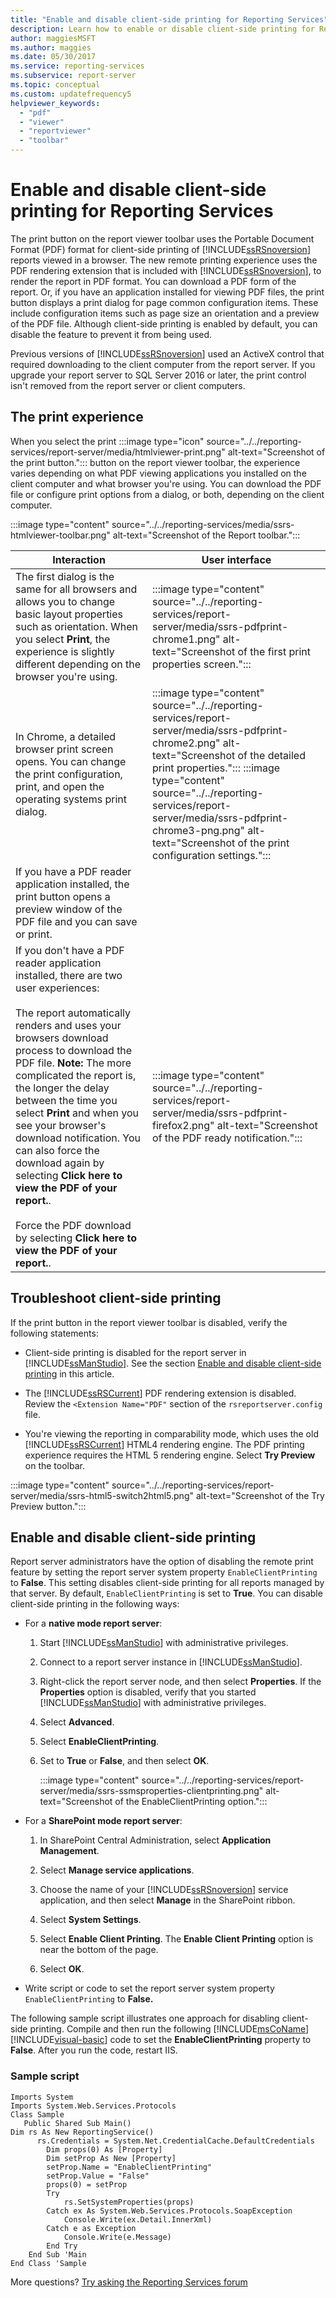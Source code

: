 ```yaml
---
title: "Enable and disable client-side printing for Reporting Services"
description: Learn how to enable or disable client-side printing for Reporting Services reports viewed in a browser. Client-side printing uses PDF and is enabled by default.
author: maggiesMSFT
ms.author: maggies
ms.date: 05/30/2017
ms.service: reporting-services
ms.subservice: report-server
ms.topic: conceptual
ms.custom: updatefrequency5
helpviewer_keywords:
  - "pdf"
  - "viewer"
  - "reportviewer"
  - "toolbar"
---
```


# Enable and disable client-side printing for Reporting Services

  The print button on the report viewer toolbar uses the Portable Document Format (PDF) format for client-side printing of [!INCLUDE[ssRSnoversion](../../includes/ssrsnoversion-md.md)] reports viewed in a browser. The new remote printing experience uses the PDF rendering extension that is included with [!INCLUDE[ssRSnoversion](../../includes/ssrsnoversion-md.md)], to render the report in PDF format. You can download a PDF form of the report. Or, if you have an application installed for viewing PDF files, the print button displays a print dialog for page common configuration items. These include configuration items such as page size an orientation and a preview of the PDF file. Although client-side printing is enabled by default, you can disable the feature to prevent it from being used.  
  
 Previous versions of [!INCLUDE[ssRSnoversion](../../includes/ssrsnoversion-md.md)] used an ActiveX control that required downloading to the client computer from the report server. If you upgrade your report server to SQL Server 2016 or later, the print control isn't removed from the report server or client computers.  

##  <a name="bkmk_clientside_printexpereince"></a> The print experience  
 When you select the print :::image type="icon" source="../../reporting-services/report-server/media/htmlviewer-print.png" alt-text="Screenshot of the print button."::: button on the report viewer toolbar, the experience varies depending on what PDF viewing applications you installed on the client computer and what browser you're using.   You can download the PDF file or configure print options from a dialog, or both, depending on the client computer.  
   
 :::image type="content" source="../../reporting-services/media/ssrs-htmlviewer-toolbar.png" alt-text="Screenshot of the Report toolbar.":::

  
|Interaction|User interface|  
|-|-|  
|The first dialog is the same for all browsers and allows you to change basic layout properties such as orientation. When you select **Print**, the experience is slightly different depending on the browser you're using.| :::image type="content" source="../../reporting-services/report-server/media/ssrs-pdfprint-chrome1.png" alt-text="Screenshot of the first print properties screen.":::|  
|In Chrome, a detailed browser print screen opens. You can change the print configuration, print, and open the operating systems print dialog.|:::image type="content" source="../../reporting-services/report-server/media/ssrs-pdfprint-chrome2.png" alt-text="Screenshot of the detailed print properties."::: :::image type="content" source="../../reporting-services/report-server/media/ssrs-pdfprint-chrome3-png.png" alt-text="Screenshot of the print configuration settings.":::|  
|If you have a PDF reader application installed, the print button opens a preview window of the PDF file and you can save or print.| |  
|If you don't have a PDF reader application installed, there are two user experiences:<br /><br /> The report automatically renders and uses your browsers download process to download the PDF file. **Note:** The more complicated the report is, the longer the delay between the time you select **Print** and when you see your browser's download notification. You can also force the download again by selecting **Click here to view the PDF of your report.**.<br /><br /> Force the PDF download by selecting **Click here to view the PDF of your report.**.|:::image type="content" source="../../reporting-services/report-server/media/ssrs-pdfprint-firefox2.png" alt-text="Screenshot of the PDF ready notification.":::|  
  
##  <a name="bkmk_troubleshoot_clientsideprinting"></a> Troubleshoot client-side printing  
 If the print button in the report viewer toolbar is disabled, verify the following statements:  
  
-   Client-side printing is disabled for the report server in [!INCLUDE[ssManStudio](../../includes/ssmanstudio-md.md)]. See the section [Enable and disable client-side printing](#bkmk_enable) in this article.  
  
-   The [!INCLUDE[ssRSCurrent](../../includes/ssrscurrent-md.md)] PDF rendering extension is disabled. Review the `<Extension Name="PDF"` section of the `rsreportserver.config` file.  
  
-   You're viewing the reporting in comparability mode, which uses the old [!INCLUDE[ssRSCurrent](../../includes/ssrscurrent-md.md)] HTML4 rendering engine. The PDF printing experience requires the HTML 5 rendering engine.  Select **Try Preview** on the toolbar.  
  
:::image type="content" source="../../reporting-services/report-server/media/ssrs-html5-switch2html5.png" alt-text="Screenshot of the Try Preview button.":::

  
##  <a name="bkmk_enable"></a> Enable and disable client-side printing  
 Report server administrators have the option of disabling the remote print feature by setting the report server system property `EnableClientPrinting` to **False**. This setting disables client-side printing for all reports managed by that server. By default, `EnableClientPrinting` is set to **True**. You can disable client-side printing in the following ways:  
  
-   For a **native mode report server**:  
  
    1.  Start [!INCLUDE[ssManStudio](../../includes/ssmanstudio-md.md)] with administrative privileges.  
  
    2.  Connect to a report server instance in [!INCLUDE[ssManStudio](../../includes/ssmanstudio-md.md)].  
  
    3.  Right-click the report server node, and then select **Properties**. If the **Properties** option is disabled, verify that you started [!INCLUDE[ssManStudio](../../includes/ssmanstudio-md.md)] with administrative privileges.  
  
    4.  Select **Advanced**.  
  
    5.  Select **EnableClientPrinting**.  
  
    6.  Set to **True** or **False**, and then select **OK**.  
  
          :::image type="content" source="../../reporting-services/report-server/media/ssrs-ssmsproperties-clientprinting.png" alt-text="Screenshot of the EnableClientPrinting option.":::
 
  
-   For a **SharePoint mode report server**:  
  
    1.  In SharePoint Central Administration, select **Application Management**.  
  
    2.  Select **Manage service applications**.  
  
    3.  Choose the name of your [!INCLUDE[ssRSnoversion](../../includes/ssrsnoversion-md.md)] service application, and then select **Manage** in the SharePoint ribbon.  
  
    4.  Select **System Settings**.  
  
    5.  Select **Enable Client Printing**. The **Enable Client Printing** option is near the bottom of the page.  
  
    6.  Select **OK**.  
  
-   Write script or code to set the report server system property `EnableClientPrinting` to **False.**  
  
 The following sample script illustrates one approach for disabling client-side printing. Compile and then run the following [!INCLUDE[msCoName](../../includes/msconame-md.md)] [!INCLUDE[visual-basic](../../includes/visual-basic-md.md)] code to set the **EnableClientPrinting** property to **False**. After you run the code, restart IIS.  
  
### Sample script  
  
```  
Imports System  
Imports System.Web.Services.Protocols  
Class Sample  
   Public Shared Sub Main()  
Dim rs As New ReportingService()  
      rs.Credentials = System.Net.CredentialCache.DefaultCredentials  
        Dim props(0) As [Property]  
        Dim setProp As New [Property]  
        setProp.Name = "EnableClientPrinting"  
        setProp.Value = "False"   
        props(0) = setProp  
        Try  
            rs.SetSystemProperties(props)  
        Catch ex As System.Web.Services.Protocols.SoapException  
            Console.Write(ex.Detail.InnerXml)  
        Catch e as Exception  
            Console.Write(e.Message)  
        End Try  
    End Sub 'Main  
End Class 'Sample  
```

More questions? [Try asking the Reporting Services forum](https://go.microsoft.com/fwlink/?LinkId=620231)

